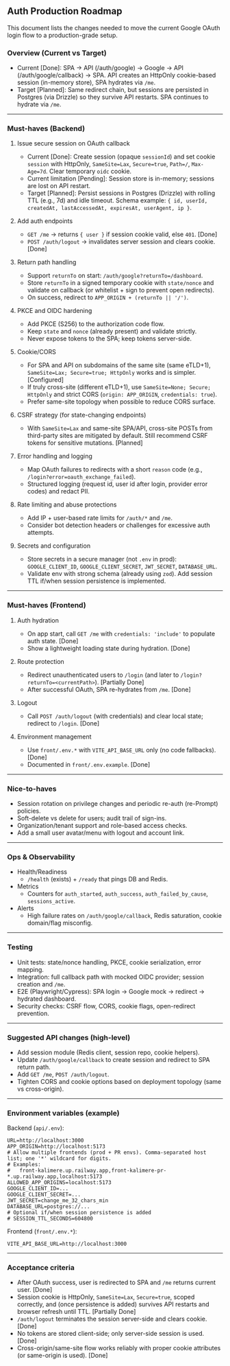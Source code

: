 ## Auth Production Roadmap

This document lists the changes needed to move the current Google OAuth login flow to a production-grade setup.

### Overview (Current vs Target)
- Current [Done]: SPA → API (/auth/google) → Google → API (/auth/google/callback) → SPA. API creates an HttpOnly cookie-based session (in-memory store), SPA hydrates via `/me`.
- Target [Planned]: Same redirect chain, but sessions are persisted in Postgres (via Drizzle) so they survive API restarts. SPA continues to hydrate via `/me`.

---

### Must-haves (Backend)
1) Issue secure session on OAuth callback
   - Current [Done]: Create session (opaque `sessionId`) and set cookie `session` with HttpOnly, `SameSite=Lax`, `Secure=true`, `Path=/`, `Max-Age=7d`. Clear temporary `oidc` cookie.
   - Current limitation [Pending]: Session store is in-memory; sessions are lost on API restart.
   - Target [Planned]: Persist sessions in Postgres (Drizzle) with rolling TTL (e.g., 7d) and idle timeout. Schema example: `{ id, userId, createdAt, lastAccessedAt, expiresAt, userAgent, ip }`.

2) Add auth endpoints
   - `GET /me` → returns `{ user }` if session cookie valid, else `401`. [Done]
   - `POST /auth/logout` → invalidates server session and clears cookie. [Done]

3) Return path handling
   - Support `returnTo` on start: `/auth/google?returnTo=/dashboard`.
   - Store `returnTo` in a signed temporary cookie with `state/nonce` and validate on callback (or whitelist + sign to prevent open redirects).
   - On success, redirect to `APP_ORIGIN + (returnTo || '/')`.

4) PKCE and OIDC hardening
   - Add PKCE (S256) to the authorization code flow.
   - Keep `state` and `nonce` (already present) and validate strictly.
   - Never expose tokens to the SPA; keep tokens server-side.

5) Cookie/CORS
   - For SPA and API on subdomains of the same site (same eTLD+1), `SameSite=Lax; Secure=true; HttpOnly` works and is simpler. [Configured]
   - If truly cross-site (different eTLD+1), use `SameSite=None; Secure; HttpOnly` and strict CORS (`origin: APP_ORIGIN`, `credentials: true`).
   - Prefer same-site topology when possible to reduce CORS surface.

6) CSRF strategy (for state-changing endpoints)
   - With `SameSite=Lax` and same-site SPA/API, cross-site POSTs from third-party sites are mitigated by default. Still recommend CSRF tokens for sensitive mutations. [Planned]

7) Error handling and logging
   - Map OAuth failures to redirects with a short `reason` code (e.g., `/login?error=oauth_exchange_failed`).
   - Structured logging (request id, user id after login, provider error codes) and redact PII.

8) Rate limiting and abuse protections
   - Add IP + user-based rate limits for `/auth/*` and `/me`.
   - Consider bot detection headers or challenges for excessive auth attempts.

9) Secrets and configuration
   - Store secrets in a secure manager (not `.env` in prod): `GOOGLE_CLIENT_ID`, `GOOGLE_CLIENT_SECRET`, `JWT_SECRET`, `DATABASE_URL`.
   - Validate env with strong schema (already using `zod`). Add session TTL if/when session persistence is implemented.

---

### Must-haves (Frontend)
1) Auth hydration
   - On app start, call `GET /me` with `credentials: 'include'` to populate auth state. [Done]
   - Show a lightweight loading state during hydration. [Done]

2) Route protection
   - Redirect unauthenticated users to `/login` (and later to `/login?returnTo=<currentPath>`). [Partially Done]
   - After successful OAuth, SPA re-hydrates from `/me`. [Done]

3) Logout
   - Call `POST /auth/logout` (with credentials) and clear local state; redirect to `/login`. [Done]

4) Environment management
   - Use `front/.env.*` with `VITE_API_BASE_URL` only (no code fallbacks). [Done]
   - Documented in `front/.env.example`. [Done]

---

### Nice-to-haves
- Session rotation on privilege changes and periodic re-auth (re-Prompt) policies.
- Soft-delete vs delete for users; audit trail of sign-ins.
- Organization/tenant support and role-based access checks.
- Add a small user avatar/menu with logout and account link.

---

### Ops & Observability
- Health/Readiness
  - `/health` (exists) + `/ready` that pings DB and Redis.
- Metrics
  - Counters for `auth_started`, `auth_success`, `auth_failed_by_cause`, `sessions_active`.
- Alerts
  - High failure rates on `/auth/google/callback`, Redis saturation, cookie domain/flag misconfig.

---

### Testing
- Unit tests: state/nonce handling, PKCE, cookie serialization, error mapping.
- Integration: full callback path with mocked OIDC provider; session creation and `/me`.
- E2E (Playwright/Cypress): SPA login -> Google mock -> redirect -> hydrated dashboard.
- Security checks: CSRF flow, CORS, cookie flags, open-redirect prevention.

---

### Suggested API changes (high-level)
- Add session module (Redis client, session repo, cookie helpers).
- Update `/auth/google/callback` to create session and redirect to SPA return path.
- Add `GET /me`, `POST /auth/logout`.
- Tighten CORS and cookie options based on deployment topology (same vs cross-origin).

---

### Environment variables (example)
Backend (`api/.env`):
```
URL=http://localhost:3000
APP_ORIGIN=http://localhost:5173
# Allow multiple frontends (prod + PR envs). Comma-separated host list; one '*' wildcard for digits.
# Examples:
#   front-kalimere.up.railway.app,front-kalimere-pr-*.up.railway.app,localhost:5173
ALLOWED_APP_ORIGINS=localhost:5173
GOOGLE_CLIENT_ID=...
GOOGLE_CLIENT_SECRET=...
JWT_SECRET=change_me_32_chars_min
DATABASE_URL=postgres://...
# Optional if/when session persistence is added
# SESSION_TTL_SECONDS=604800
```

Frontend (`front/.env.*`):
```
VITE_API_BASE_URL=http://localhost:3000
```

---

### Acceptance criteria
- After OAuth success, user is redirected to SPA and `/me` returns current user. [Done]
- Session cookie is HttpOnly, `SameSite=Lax`, `Secure=true`, scoped correctly, and (once persistence is added) survives API restarts and browser refresh until TTL. [Partially Done]
- `/auth/logout` terminates the session server-side and clears cookie. [Done]
- No tokens are stored client-side; only server-side session is used. [Done]
- Cross-origin/same-site flow works reliably with proper cookie attributes (or same-origin is used). [Done]
